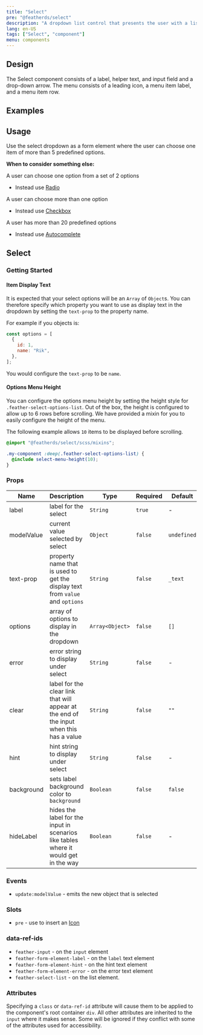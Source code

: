```yaml
---
title: "Select"
pre: "@featherds/select"
description: "A dropdown list control that presents the user with a list of options allowing them to select a single option from the menu. "
lang: en-US
tags: ["Select", "component"]
menu: components
---
```


## Design

The Select component consists of a label, helper text, and input field and a drop-down arrow. The menu consists of a leading icon, a menu item label, and a menu item row.

## Examples

<Select-Examples />

## Usage

Use the select dropdown as a form element where the user can choose one item of more than 5 predefined options.

**When to consider something else:**

A user can choose one option from a set of 2 options

- Instead use [Radio](/Components/Radio/)

A user can choose more than one option

- Instead use [Checkbox](/Components/Checkbox/)

A user has more than 20 predefined options

- Instead use [Autocomplete](/Components/Autocomplete/)

## Select

### Getting Started

#### Item Display Text

It is expected that your select options will be an `Array` of `Object`s. You can therefore specify which property you want to use as display text in the dropdown by setting the `text-prop` to the property name.

For example if you objects is:

```js
const options = [
  {
    id: 1,
    name: "Rik",
  },
];
```

You would configure the `text-prop` to be `name`.

#### Options Menu Height

You can configure the options menu height by setting the height style for `.feather-select-options-list`. Out of the box, the height is configured to allow up to 6 rows before scrolling. We have provided a mixin for you to easily configure the height of the menu.

The following example allows `10` items to be displayed before scrolling.

```scss
@import "@featherds/select/scss/mixins";

.my-component :deep(.feather-select-options-list) {
  @include select-menu-height(10);
}
```

### Props

| Name       | Description                                                                             | Type            | Required | Default     |
| ---------- | --------------------------------------------------------------------------------------- | --------------- | -------- | ----------- |
| label      | label for the select                                                                    | `String`        | `true`   | -           |
| modelValue | current value selected by select                                                        | `Object`        | `false`  | `undefined` |
| text-prop  | property name that is used to get the display text from `value` and `options`           | `String`        | `false`  | `_text`     |
| options    | array of options to display in the dropdown                                             | `Array<Object>` | `false`  | `[]`        |
| error      | error string to display under select                                                    | `String`        | `false`  | -           |
| clear      | label for the clear link that will appear at the end of the input when this has a value | `String`        | `false`  | `""`        |
| hint       | hint string to display under select                                                     | `String`        | `false`  | -           |
| background | sets label background color to `background`                                             | `Boolean`       | `false`  | `false`     |
| hideLabel  | hides the label for the input in scenarios like tables where it would get in the way    | `Boolean`       | `false`  | -           |

### Events

- `update:modelValue` - emits the new object that is selected

### Slots

- `pre` - use to insert an [Icon](/components/icon)

### data-ref-ids

- `feather-input` - on the `input` element
- `feather-form-element-label` - on the `label` text element
- `feather-form-element-hint` - on the hint text element
- `feather-form-element-error` - on the error text element
- `feather-select-list` - on the list element.

### Attributes

Specifying a `class` or `data-ref-id` attribute will cause them to be applied to the component's root container `div`. All other attributes are inherited to the `input` where it makes sense. Some will be ignored if they conflict with some of the attributes used for accessibility.
